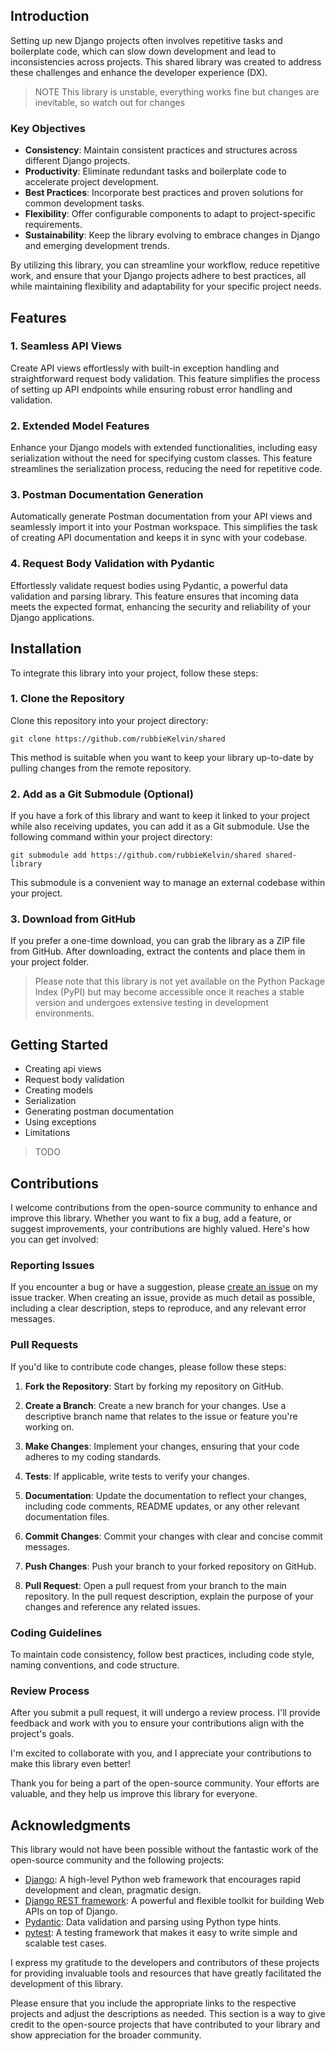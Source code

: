 ## Introduction

Setting up new Django projects often involves repetitive tasks and boilerplate code, which can slow down development and lead to inconsistencies across projects. This shared library was created to address these challenges and enhance the developer experience (DX).

> NOTE
> This library is unstable, everything works fine but changes are inevitable, so watch out for changes

### Key Objectives

- **Consistency**: Maintain consistent practices and structures across different Django projects.
- **Productivity**: Eliminate redundant tasks and boilerplate code to accelerate project development.
- **Best Practices**: Incorporate best practices and proven solutions for common development tasks.
- **Flexibility**: Offer configurable components to adapt to project-specific requirements.
- **Sustainability**: Keep the library evolving to embrace changes in Django and emerging development trends.

By utilizing this library, you can streamline your workflow, reduce repetitive work, and ensure that your Django projects adhere to best practices, all while maintaining flexibility and adaptability for your specific project needs.

## Features

### 1. Seamless API Views

Create API views effortlessly with built-in exception handling and straightforward request body validation. This feature simplifies the process of setting up API endpoints while ensuring robust error handling and validation.

### 2. Extended Model Features

Enhance your Django models with extended functionalities, including easy serialization without the need for specifying custom classes. This feature streamlines the serialization process, reducing the need for repetitive code.

### 3. Postman Documentation Generation

Automatically generate Postman documentation from your API views and seamlessly import it into your Postman workspace. This simplifies the task of creating API documentation and keeps it in sync with your codebase.

### 4. Request Body Validation with Pydantic

Effortlessly validate request bodies using Pydantic, a powerful data validation and parsing library. This feature ensures that incoming data meets the expected format, enhancing the security and reliability of your Django applications.

## Installation

To integrate this library into your project, follow these steps:

### 1. Clone the Repository

Clone this repository into your project directory:

```shell
git clone https://github.com/rubbieKelvin/shared
```

This method is suitable when you want to keep your library up-to-date by pulling changes from the remote repository.

### 2. Add as a Git Submodule (Optional)

If you have a fork of this library and want to keep it linked to your project while also receiving updates, you can add it as a Git submodule. Use the following command within your project directory:

```shell
git submodule add https://github.com/rubbieKelvin/shared shared-library
```

This submodule is a convenient way to manage an external codebase within your project.

### 3. Download from GitHub

If you prefer a one-time download, you can grab the library as a ZIP file from GitHub. After downloading, extract the contents and place them in your project folder.

> Please note that this library is not yet available on the Python Package Index (PyPI) but may become accessible once it reaches a stable version and undergoes extensive testing in development environments.

## Getting Started

- Creating api views
- Request body validation
- Creating models
- Serialization
- Generating postman documentation
- Using exceptions
- Limitations

> TODO

## Contributions

I welcome contributions from the open-source community to enhance and improve this library. Whether you want to fix a bug, add a feature, or suggest improvements, your contributions are highly valued. Here's how you can get involved:

### Reporting Issues

If you encounter a bug or have a suggestion, please [create an issue](https://github.com/rubbieKelvin/shared/issues/new) on my issue tracker. When creating an issue, provide as much detail as possible, including a clear description, steps to reproduce, and any relevant error messages.

### Pull Requests

If you'd like to contribute code changes, please follow these steps:

1. **Fork the Repository**: Start by forking my repository on GitHub.

2. **Create a Branch**: Create a new branch for your changes. Use a descriptive branch name that relates to the issue or feature you're working on.

3. **Make Changes**: Implement your changes, ensuring that your code adheres to my coding standards.

4. **Tests**: If applicable, write tests to verify your changes.

5. **Documentation**: Update the documentation to reflect your changes, including code comments, README updates, or any other relevant documentation files.

6. **Commit Changes**: Commit your changes with clear and concise commit messages.

7. **Push Changes**: Push your branch to your forked repository on GitHub.

8. **Pull Request**: Open a pull request from your branch to the main repository. In the pull request description, explain the purpose of your changes and reference any related issues.

### Coding Guidelines

To maintain code consistency, follow best practices, including code style, naming conventions, and code structure.

### Review Process

After you submit a pull request, it will undergo a review process. I'll provide feedback and work with you to ensure your contributions align with the project's goals.

I'm excited to collaborate with you, and I appreciate your contributions to make this library even better!

Thank you for being a part of the open-source community. Your efforts are valuable, and they help us improve this library for everyone.

## Acknowledgments

This library would not have been possible without the fantastic work of the open-source community and the following projects:

- [Django](https://www.djangoproject.com/): A high-level Python web framework that encourages rapid development and clean, pragmatic design.
- [Django REST framework](https://www.django-rest-framework.org/): A powerful and flexible toolkit for building Web APIs on top of Django.
- [Pydantic](https://pydantic-docs.helpmanual.io/): Data validation and parsing using Python type hints.
- [pytest](https://docs.pytest.org/en/latest/): A testing framework that makes it easy to write simple and scalable test cases.

I express my gratitude to the developers and contributors of these projects for providing invaluable tools and resources that have greatly facilitated the development of this library.

Please ensure that you include the appropriate links to the respective projects and adjust the descriptions as needed. This section is a way to give credit to the open-source projects that have contributed to your library and show appreciation for the broader community.
